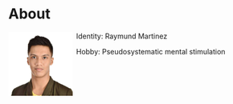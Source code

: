 About
=====

<img style="margin-right: 0.5em; margin-bottom: 0.5em;" src="/pictures/mon.jpg" height="128" width="128" alt="mon" title="mon" align="left" />

Identity: Raymund Martinez

Hobby: Pseudosystematic mental stimulation 
